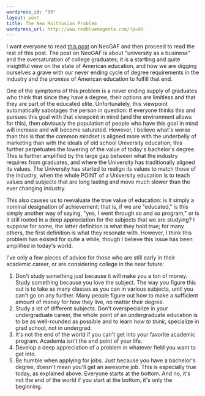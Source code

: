 ```yaml
--- 
wordpress_id: "99"
layout: post
title: The New Malthusian Problem
wordpress_url: http://www.redbluemagenta.com/?p=99
---
```

I want everyone to read <a href="http://www.neogaf.com/forum/showpost.php?p=20693637&postcount=154">this post</a> on NeoGAF and then proceed to read the rest of this post.  The post on NeoGAF is about "university as a business" and the oversaturation of college graduates; it is a startling and quite insightful view on the state of American education, and how we are digging ourselves a grave with our never ending cycle of degree requirements in the industry and the promise of American education to fulfill that end.

One of the symptoms of this problem is a never ending supply of graduates who think that since they have a degree, their options are limitless and that they are part of the educated elite.  Unfortunately, this viewpoint automatically sabotages the person in question: if everyone thinks this and pursues this goal with that viewpoint in mind (and the environment allows for this), then obviously the population of people who have this goal in mind will increase and will become saturated.  However, I believe what's worse than this is that the common mindset is aligned more with the underbelly of marketing than with the ideals of old school University education; this further perpetuates the lowering of the value of today's bachelor's degree.  This is further amplified by the large gap between what the industry requires from graduates, and where the University has traditionally aligned its values.  The University has started to realign its values to match those of the industry, when the whole POINT of a University education is to teach values and subjects that are long lasting and move much slower than the ever changing industry.

This also causes us to reevaluate the true value of education: is it simply a nominal designation of achievement; that is, if we are "educated," is this simply another way of saying, "yes, I went through so and so program," or is it still rooted in a deep appreciation for the subjects that we are studying?  I suppose for some, the latter definition is what they hold true; for many others, the first definition is what they resonate with.  However, I think this problem has existed for quite a while, though I believe this issue has been amplified in today's world.

I've only a few pieces of advice for those who are still early in their academic career, or are considering college in the near future:

<ol>
<li>Don't study something just because it will make you a ton of money.  Study something because you love the subject.  The way you figure this out is to take as many classes as you can in various subjects, until you can't go on any further.  Many people figure out how to make a sufficient amount of money for how they live, no matter their degree.</li>
<li>Study a lot of different subjects.  Don't overspecialize in your undergraduate career, the whole point of an undergraduate education is to be as well-rounded as possible and to learn <em>how to think</em>; specialize in grad school, not in undergrad.</li>
<li>It's not the end of the world if you can't get into your favorite academic program.  Academia isn't the end point of your life.</li>
<li>Develop a deep appreciation of a problem in whatever field you want to get into.</li>
<li>Be humble when applying for jobs.  Just because you have a bachelor's degree, doesn't mean you'll get an awesome job.  This is especially true today, as explained above.  Everyone starts at the bottom.  And no, it's not the end of the world if you start at the bottom, it's only the beginning.</li>
</ol>
